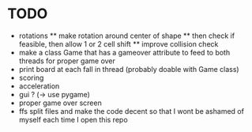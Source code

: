 # TODO
* rotations
** make rotation around center of shape
** then check if feasible, then allow 1 or 2 cell shift
** improve collision check
* make a class Game that has a gameover attribute to feed to both threads for proper game over
* print board at each fall in thread (probably doable with Game class)
* scoring
* acceleration
* gui ? (-> use pygame)
* proper game over screen
* ffs split files and make the code decent so that I wont be ashamed of myself each time I open this repo
